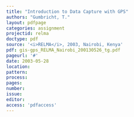 ```yaml
---
title: "Introduction to Data Capture with GPS"
authors: "Gumbricht, T."
layout: pdfpage
categories: assignment
projectid: relma
doctype: pdf
source: '<i>RELMA</i>, 2003, Nairobi, Kenya'
pdf: gis-gps_RELMA_Nairobi_200130526_tg.pdf
pageurl: '#'
date: 2003-05-28
location:
pattern:
process:
pages:
number:
issue:
editor:
access: 'pdfaccess'
---
```

